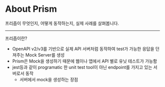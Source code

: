 # About Prism

프리즘이 무엇인지, 어떻게 동작하는지, 실제 사례를 살펴봅니다.

----

프리즘이란?
- OpenAPI v2/v3를 기반으로 실제 API 서버처럼 동작하여 test가 가능한 응답을 던져주는 Mock Server를 생성
- Prism은 Mock을 생성하기 때문에 웹이나 앱에서 API 별로 유닛 테스트가 가능함
- jest등과 같이 programatic 한 unit test tool이 아닌 endpoint를 가지고 있는 서버로서 동작
    - 서버에서 mock을 생성하는 장점
    